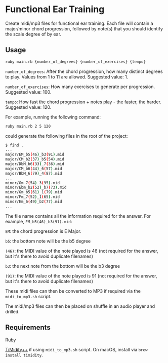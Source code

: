 # Functional Ear Training
Create midi/mp3 files for functional ear training. Each file will contain a major/minor chord progression, followed by note(s) that you should identify the scale degree of by ear.

## Usage
```sh
ruby main.rb {number_of_degrees} {number_of_exercises} {tempo}
```

`number_of_degrees`: After the chord progression, how many distinct degrees to play. Values from 1 to 11 are allowed. Suggested value: 1.

`number_of_exercises`: How many exercises to generate per progression. Suggested value: 100.

`tempo`: How fast the chord progression + notes play - the faster, the harder. Suggested value: 120.

For example, running the following command:
```sh
ruby main.rb 2 5 120
```
could generate the following files in the root of the project:
```sh
$ find .
...
major/EM_b5(46)_b3(91).mid
major/CM_b2(37)_b5(54).mid
major/DbM_b6(33)_7(36).mid
major/CM_b6(44)_6(57).mid
major/BbM_6(79)_4(87).mid
...
minor/Gm_7(54)_3(95).mid
minor/Ebm_b2(52)_b7(73).mid
minor/Gm_b5(61)_1(79).mid
minor/Fm_7(52)_1(65).mid
minor/Em_6(49)_b2(77).mid
...
```
The file name contains all the information required for the answer. For example, `EM_b5(46)_b3(91).mid`:

`EM`: the chord progression is E Major.

`b5`: the bottom note will be the b5 degree

`(46)`: the MIDI value of the note played is 46 (not required for the answer, but it's there to avoid duplicate filenames)

`b3`: the next note from the bottom will be the b3 degree

`(91)`: the MIDI value of the note played is 91 (not required for the answer, but it's there to avoid duplicate filenames)

These midi files can then be converted to MP3 if required via the `midi_to_mp3.sh` script.

The midi/mp3 files can then be placed on shuffle in an audio player and drilled.

## Requirements
Ruby

[TiMidity++](http://timidity.sourceforge.net/) if using `midi_to_mp3.sh` script. On macOS, install via `brew install timidity`.
